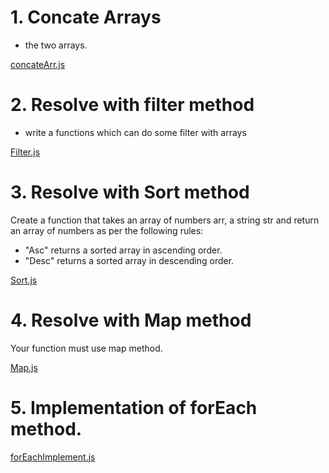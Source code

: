 # 1. Concate Arrays

- the two arrays.

[concateArr.js](concateArr.js)

# 2. Resolve with filter method

- write a functions which can do some filter with arrays

[Filter.js](Filter.js)

# 3. Resolve with Sort method

Create a function that takes an array of numbers arr, a string str
and return an array of numbers as per the following rules:

- "Asc" returns a sorted array in ascending order.
- "Desc" returns a sorted array in descending order.

[Sort.js](Sort.js)

# 4. Resolve with Map method

Your function must use map method.

[Map.js](Map.js)

# 5. Implementation of forEach method.

[forEachImplement.js](forEachImplement.js)
